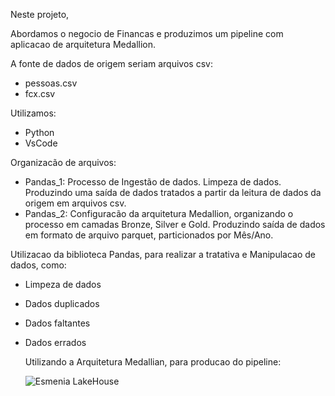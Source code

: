 Neste projeto, 

Abordamos o negocio de Financas e produzimos um pipeline com aplicacao de arquitetura Medallion.

A fonte de dados de origem seriam arquivos csv:
- pessoas.csv 
- fcx.csv

Utilizamos:
- Python
- VsCode

Organizacão de arquivos:
- Pandas_1: Processo de Ingestão de dados. Limpeza de dados. Produzindo uma saída de dados tratados a partir da leitura de dados da origem em arquivos csv.
- Pandas_2: Configuracão da arquitetura Medallion, organizando o processo em camadas Bronze, Silver e Gold. Produzindo saída de dados em formato de arquivo parquet,
particionados por Mês/Ano.

Utilizacao da biblioteca Pandas, para realizar a tratativa e Manipulacao de dados, como:
- Limpeza de dados
- Dados duplicados
- Dados faltantes
- Dados errados

  Utilizando a Arquitetura Medallian, para producao do pipeline:

  ![Esmenia LakeHouse](https://github.com/user-attachments/assets/e3c97f53-c3f4-4cbf-9c6b-596a0e8519f4)
